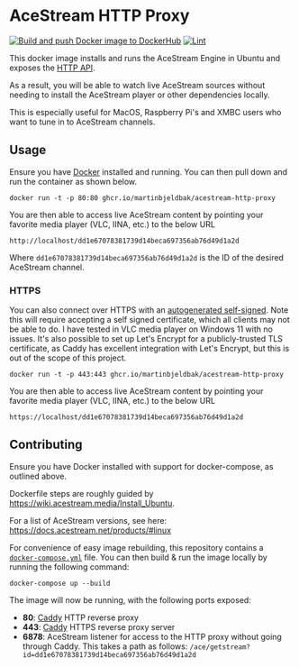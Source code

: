 # AceStream HTTP Proxy
[![Build and push Docker image to DockerHub](https://github.com/martinbjeldbak/acestream-http-proxy/actions/workflows/build-and-push-docker.yml/badge.svg?event=release)](https://github.com/martinbjeldbak/acestream-http-proxy/actions/workflows/build-and-push-docker.yml)
[![Lint](https://github.com/martinbjeldbak/acestream-http-proxy/actions/workflows/lint-dockerfile.yml/badge.svg)](https://github.com/martinbjeldbak/acestream-http-proxy/actions/workflows/lint-dockerfile.yml)

This docker image installs and runs the AceStream Engine in Ubuntu and exposes the [HTTP API](https://docs.acestream.net/en/developers/connect-to-engine/).

As a result, you will be able to watch live AceStream sources without needing to install the AceStream player or other dependencies locally.

This is especially useful for MacOS, Raspberry Pi's and XMBC users who want to tune in to AceStream channels.

## Usage

Ensure you have [Docker](https://www.docker.com) installed and running. You can then pull down and run the container as shown below.

```console
docker run -t -p 80:80 ghcr.io/martinbjeldbak/acestream-http-proxy
```

You are then able to access live AceStream content by pointing your favorite media player (VLC, IINA, etc.) to the below URL

```
http://localhost/dd1e67078381739d14beca697356ab76d49d1a2d
```

Where `dd1e67078381739d14beca697356ab76d49d1a2d` is the ID of the desired AceStream channel.

### HTTPS

You can also connect over HTTPS with an [autogenerated
self-signed][caddy-auto-https]. Note this will require accepting a self signed
certificate, which all clients may not be able to do. I have tested in VLC
media player on Windows 11 with no issues. It's also possible to set up Let's
Encrypt for a publicly-trusted TLS certificate, as Caddy has excellent
integration with Let's Encrypt, but this is out of the scope of this project.

```console
docker run -t -p 443:443 ghcr.io/martinbjeldbak/acestream-http-proxy
```

You are then able to access live AceStream content by pointing your favorite media player (VLC, IINA, etc.) to the below URL

```
https://localhost/dd1e67078381739d14beca697356ab76d49d1a2d
```

## Contributing

Ensure you have Docker installed with support for docker-compose, as outlined
above.

Dockerfile steps are roughly guided by <https://wiki.acestream.media/Install_Ubuntu>.

For a list of AceStream versions, see here: <https://docs.acestream.net/products/#linux>

For convenience of easy image rebuilding, this repository contains a
[`docker-compose.yml`](./docker-compose.yml) file. You can then build & run the
image locally by running the following command:

```console
docker-compose up --build
```

The image will now be running, with the following ports exposed:

- **80**: [Caddy] HTTP reverse proxy
- **443**: [Caddy] HTTPS reverse proxy server
- **6878**: AceStream listener for access to the HTTP proxy without going through Caddy. This takes a path as follows: `/ace/getstream?id=dd1e67078381739d14beca697356ab76d49d1a2d`


[Caddy]: https://caddyserver.com/
[caddy-auto-https]: https://caddyserver.com/docs/automatic-https

